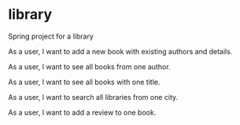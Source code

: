 # library
 Spring project for a library

As a user, I want to add a new book with existing authors and details.

As a user, I want to see all books from one author.

As a user, I want to see all books with one title.

As a user, I want to search all libraries from one city.

As a user, I want to add a review to one book.

